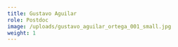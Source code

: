 ```yaml
---
title: Gustavo Aguilar
role: Postdoc
image: /uploads/gustavo_aguilar_ortega_001_small.jpg
weight: 1
---
```

